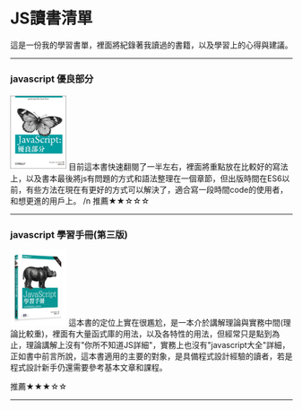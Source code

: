 # JS讀書清單
這是一份我的學習書單，裡面將紀錄著我讀過的書籍，以及學習上的心得與建議。

-----

### javascript 優良部分
<img src="https://github.com/paul61843/Study-BookList-JS/blob/master/javascript%E5%84%AA%E8%89%AF%E9%83%A8%E5%88%86.jpg" width="100">
目前這本書快速翻閱了一半左右，裡面將重點放在比較好的寫法上，以及書本最後將js有問題的方式和語法整理在一個章節，但出版時間在ES6以前，有些方法在現在有更好的方式可以解決了，適合寫一段時間code的使用者，和想更進的用戶上。
/n
推薦★★☆☆☆

-----

### javascript 學習手冊(第三版)
<img src="https://github.com/paul61843/Study-BookList-JS/blob/master/javascript%E5%AD%B8%E7%BF%92%E6%89%8B%E5%86%8A.jpg" width="100">
這本書的定位上實在很尷尬，是一本介於講解理論與實務中間(理論比較重)，裡面有大量函式庫的用法，以及各特性的用法，但經常只是點到為止，理論講解上沒有"你所不知道JS詳細"，實務上也沒有"javascript大全"詳細，正如書中前言所說，這本書適用的主要的對象，是具備程式設計經驗的讀者，若是程式設計新手仍還需要參考基本文章和課程。

推薦★★★☆☆

-----


